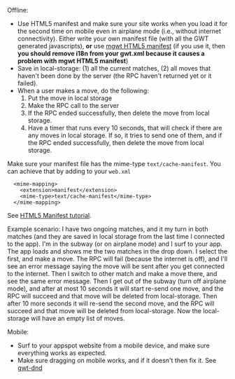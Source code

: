 Offline:
  * Use HTML5 manifest and make sure your site works when you load it for the second time on mobile even in airplane mode (i.e., without internet connectivity). Either write your own manifest file (with all the GWT generated javascripts), **or** use [mgwt HTML5 manifest](https://code.google.com/p/mgwt/wiki/HTML5Manifest) (if you use it, then **you should remove i18n from your gwt.xml because it causes a problem with mgwt HTML5 manifest**)
  * Save in local-storage: (1) all the current matches, (2) all moves that haven't been done by the server (the RPC haven't returned yet or it failed).
  * When a user makes a move, do the following:
    1. Put the move in local storage
    1. Make the RPC call to the server
    1. If the RPC ended successfully, then delete the move from local storage.
    1. Have a timer that runs every 10 seconds, that will check if there are any moves in local storage. If so, it tries to send one of them, and if the RPC ended successfully, then delete the move from local storage.

Make sure your manifest file has the mime-type `text/cache-manifest`. You can achieve that by adding to your `web.xml`
```
  <mime-mapping>
    <extension>manifest</extension>
    <mime-type>text/cache-manifest</mime-type>
  </mime-mapping>
```
See [HTML5 Manifest tutorial](http://www.html5rocks.com/en/tutorials/appcache/beginner/).

Example scenario:
I have two ongoing matches, and it my turn in both matches (and they are saved in local storage from the last time I connected to the app). I'm in the subway (or on airplane mode) and I surf to your app. The app loads and shows me the two matches in the drop down. I select the first, and make a move. The RPC will fail (because the internet is off), and I'll see an error message saying the move will be sent after you get connected to the internet. Then I switch to other match and make a move there, and see the same error message. Then I get out of the subway (turn off airplane mode), and after at most 10 seconds it will start re-send one move, and the RPC will succeed and that move will be deleted from local-storage. Then after 10 more seconds it will re-send the second move, and the RPC will succeed and that move will be deleted from local-storage. Now the local-storage will have an empty list of moves.


Mobile:
  * Surf to your appspot website from a mobile device, and make sure everything works as expected.
  * Make sure dragging on mobile works, and if it doesn't then fix it. See [gwt-dnd](https://code.google.com/p/gwt-dnd/)